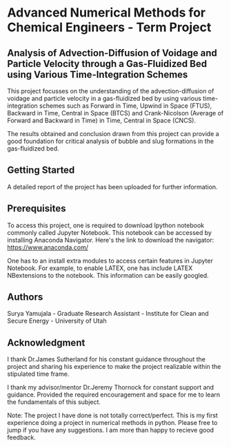 # Advanced Numerical Methods for Chemical Engineers - Term Project 
## Analysis of Advection-Diffusion of Voidage and Particle Velocity through a Gas-Fluidized Bed using Various Time-Integration Schemes

This project focusses on the understanding of the advection-diffusion of voidage and particle velocity in a gas-fluidized bed by using various time-integration schemes such as Forward in Time, Upwind in Space (FTUS), Backward in Time, Central in Space (BTCS) and Crank-Nicolson (Average of Forward and Backward in Time) in Time, Central in Space (CNCS). 

The results obtained and conclusion drawn from this project can provide a good foundation for critical analysis of bubble and slug formations in the gas-fluidized bed. 

## Getting Started

A detailed report of the project has been uploaded for further information. 

## Prerequisites 

To access this project, one is required to download Ipython notebook commonly called Jupyter Notebook. This notebook can be accessed by installing Anaconda Navigator. Here's the link to download the navigator: https://www.anaconda.com/

One has to an install extra modules to access certain features in Jupyter Notebook. For example, to enable LATEX, one has include LATEX NBextensions to the notebook. This information can be easily googled. 

## Authors
Surya Yamujala - Graduate Research Assistant - Institute for Clean and Secure Energy - University of Utah 

## Acknowledgment 

I thank Dr.James Sutherland for his constant guidance throughout the project and sharing his experience to make the project realizable within the stipulated time frame. 

I thank my advisor/mentor Dr.Jeremy Thornock for constant support and guidance. Provided the required encouragement and space for me to learn the fundamentals of this subject. 

Note: The project I have done is not totally correct/perfect. This is my first experience doing a project in numerical methods in python. Please free to jump if you have any suggestions. I am more than happy to recieve good feedback. 
